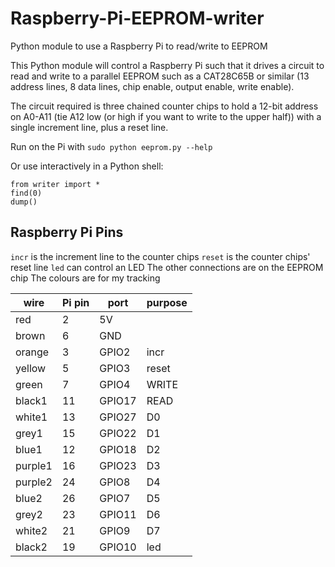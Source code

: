 # Raspberry-Pi-EEPROM-writer
Python module to use a Raspberry Pi to read/write to EEPROM

This Python module will control a Raspberry Pi such that it drives a circuit to read and write to a parallel EEPROM such as a CAT28C65B or similar (13 address lines, 8 data lines, chip enable, output enable, write enable).

The circuit required is three chained counter chips to hold a 12-bit address on A0-A11 (tie A12 low (or high if you want to write to the upper half)) with a single increment line, plus a reset line.

Run on the Pi with ``sudo python eeprom.py --help``

Or use interactively in a Python shell:
```
from writer import *
find(0)
dump()
```

Raspberry Pi Pins
-----------------
`incr` is the increment line to the counter chips
`reset` is the counter chips' reset line
`led` can control an LED
The other connections are on the EEPROM chip
The colours are for my tracking

wire | Pi pin | port | purpose
--- | --- | --- | ---
red | 2 | 5V
brown | 6 | GND
orange | 3 | GPIO2 | incr
yellow | 5 | GPIO3 | reset
green | 7 | GPIO4 | WRITE
black1 | 11 | GPIO17 | READ
white1 | 13 | GPIO27 | D0
grey1 | 15 | GPIO22 | D1
blue1 | 12 | GPIO18 | D2
purple1 | 16 | GPIO23 | D3
purple2 | 24 | GPIO8 | D4
blue2 | 26 | GPIO7 | D5
grey2 | 23 | GPIO11 | D6
white2 | 21 | GPIO9 | D7
black2 | 19 | GPIO10 | led
